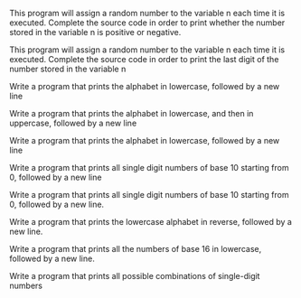 This program will assign a random number to the variable n each time it is executed. Complete the source code in order to print whether the number stored in the variable n is positive or negative.

This program will assign a random number to the variable n each time it is executed. Complete the source code in order to print the last digit of the number stored in the variable n

Write a program that prints the alphabet in lowercase, followed by a new line

Write a program that prints the alphabet in lowercase, and then in uppercase, followed by a new line

Write a program that prints the alphabet in lowercase, followed by a new line

Write a program that prints all single digit numbers of base 10 starting from 0, followed by a new line

Write a program that prints all single digit numbers of base 10 starting from 0, followed by a new line.

Write a program that prints the lowercase alphabet in reverse, followed by a new line.

Write a program that prints all the numbers of base 16 in lowercase, followed by a new line.

Write a program that prints all possible combinations of single-digit numbers
